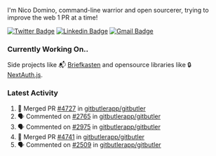 
I'm Nico Domino, command-line warrior and open sourcerer, trying to improve the web 1 PR at a time!

[![Twitter Badge](https://img.shields.io/badge/-@ndom91-1ca0f1?style=flat-square&labelColor=1ca0f1&logo=twitter&logoColor=white&link=https://twitter.com/ndom91)](https://twitter.com/ndom91) [![Linkedin Badge](https://img.shields.io/badge/-ndom91-blue?style=flat-square&logo=Linkedin&logoColor=white&link=https://www.linkedin.com/in/ndom91/)](https://www.linkedin.com/in/ndom91/) [![Gmail Badge](https://img.shields.io/badge/-yo@ndo.dev-c14438?style=flat-square&logo=mail.ru&logoColor=white&link=mailto:yo@ndo.dev)](mailto:yo@ndo.dev)

### Currently Working On..

Side projects like 📬 [Briefkasten](https://briefkastenhq.com) and opensource libraries like 🔒 [NextAuth.js](https://github.com/nextauthjs/next-auth).

<!--START_SECTION_PROFILE_VIEWS:readme-info-->
<!--END_SECTION_PROFILE_VIEWS:readme-info-->

<!--START_SECTION_DAILY_COMMIT:readme-info-->
<!--END_SECTION_DAILY_COMMIT:readme-info-->

<!--START_SECTION_WEEKLY_COMMIT:readme-info-->
<!--END_SECTION_WEEKLY_COMMIT:readme-info-->

### Latest Activity

<!--START_SECTION:activity-->
1. 🎉 Merged PR [#4727](https://github.com/gitbutlerapp/gitbutler/pull/4727) in [gitbutlerapp/gitbutler](https://github.com/gitbutlerapp/gitbutler)
2. 🗣 Commented on [#2765](https://github.com/gitbutlerapp/gitbutler/issues/2765#issuecomment-2306665214) in [gitbutlerapp/gitbutler](https://github.com/gitbutlerapp/gitbutler)
3. 🗣 Commented on [#2975](https://github.com/gitbutlerapp/gitbutler/issues/2975#issuecomment-2306664840) in [gitbutlerapp/gitbutler](https://github.com/gitbutlerapp/gitbutler)
4. 🎉 Merged PR [#4741](https://github.com/gitbutlerapp/gitbutler/pull/4741) in [gitbutlerapp/gitbutler](https://github.com/gitbutlerapp/gitbutler)
5. 🗣 Commented on [#2509](https://github.com/gitbutlerapp/gitbutler/issues/2509#issuecomment-2306590382) in [gitbutlerapp/gitbutler](https://github.com/gitbutlerapp/gitbutler)
<!--END_SECTION:activity-->
